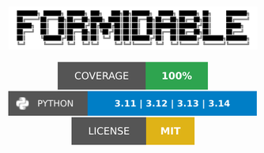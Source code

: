 <div align="center">
  <h1><img alt="Formidable" src="https://github.com/jpsca/formidable/raw/main/docs/formidable.jpeg"></h1>
</div>
<p align="center">
  <img alt="coverage: 100%" src="https://github.com/jpsca/formidable/raw/main/docs/coverage.svg">
  <img alt="python: 3.11, 3.12, 3.13, 3.14" src="https://github.com/jpsca/formidable/raw/main/docs/python.svg">
  <img alt="license: MIT" src="https://github.com/jpsca/formidable/raw/main/docs/license.svg">
</p>
